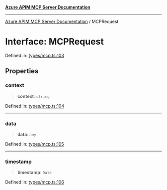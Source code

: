 [**Azure APIM MCP Server Documentation**](../README.md)

***

[Azure APIM MCP Server Documentation](../globals.md) / MCPRequest

# Interface: MCPRequest

Defined in: [types/mcp.ts:103](https://github.com/dviana78/test-mcp-repo/blob/main/src/types/mcp.ts#L103)

## Properties

### context

> **context**: `string`

Defined in: [types/mcp.ts:104](https://github.com/dviana78/test-mcp-repo/blob/main/src/types/mcp.ts#L104)

***

### data

> **data**: `any`

Defined in: [types/mcp.ts:105](https://github.com/dviana78/test-mcp-repo/blob/main/src/types/mcp.ts#L105)

***

### timestamp

> **timestamp**: `Date`

Defined in: [types/mcp.ts:106](https://github.com/dviana78/test-mcp-repo/blob/main/src/types/mcp.ts#L106)
